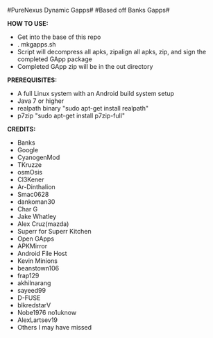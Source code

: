 #PureNexus Dynamic Gapps#
#Based off Banks Gapps#

**HOW TO USE:**

* Get into the base of this repo
* . mkgapps.sh
* Script will decompress all apks, zipalign all apks, zip, and sign the completed GApp package
* Completed GApp zip will be in the out directory

**PREREQUISITES:**

* A full Linux system with an Android build system setup
* Java 7 or higher
* realpath binary "sudo apt-get install realpath"
* p7zip "sudo apt-get install p7zip-full"

**CREDITS:**

* Banks
* Google
* CyanogenMod
* TKruzze
* osmOsis
* Cl3Kener
* Ar-Dinthalion
* Smac0628
* dankoman30
* Char G
* Jake Whatley
* Alex Cruz(mazda)
* Superr for Superr Kitchen
* Open GApps
* APKMirror
* Android File Host
* Kevin Minions
* beanstown106
* frap129
* akhilnarang
* sayeed99
* D-FUSE
* blkredstarV
* Nobe1976 no1uknow
* AlexLartsev19
* Others I may have missed
